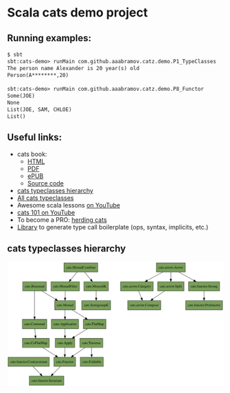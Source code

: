 # Scala cats demo project

## Running examples:

```shell
$ sbt
sbt:cats-demo> runMain com.github.aaabramov.catz.demo.P1_TypeClasses
The person name Alexander is 20 year(s) old
Person(A********,20)

sbt:cats-demo> runMain com.github.aaabramov.catz.demo.P8_Functor
Some(JOE)
None
List(JOE, SAM, CHLOE)
List()
``` 

## Useful links:

- cats book:
  - [HTML](https://www.scalawithcats.com/dist/scala-with-cats.html)
  - [PDF](https://www.scalawithcats.com/dist/scala-with-cats.pdf)
  - [ePUB](https://www.scalawithcats.com/dist/scala-with-cats.epub)
  - [Source code](https://github.com/scalawithcats/scala-with-cats)  
- [cats typeclasses hierarchy](https://blog.rockthejvm.com/cats-typeclass-hierarchy/)
- [All cats typeclasses](https://typelevel.org/cats/typeclasses.html)
- Awesome scala lessons [on YouTube](https://www.youtube.com/rockthejvm)
- [cats 101 on YouTube](https://www.youtube.com/results?search_query=Rock+the+JVM+cats)
- To become a PRO: [herding cats](https://eed3si9n.com/herding-cats/index.html)
- [Library](https://github.com/typelevel/simulacrum) to generate type call boilerplate (ops, syntax, implicits, etc.)

## cats typeclasses hierarchy
![Cats typeclasses hierarchy](cats_typeclasses.svg)